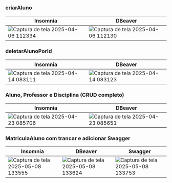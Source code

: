 ### criarAluno
| Insomnia | DBeaver |
|-------|-------|
| ![Captura de tela 2025-04-06 112334](https://github.com/user-attachments/assets/c2ceb9c3-dbae-4d36-bf81-b1c77b679a74) | ![Captura de tela 2025-04-06 112130](https://github.com/user-attachments/assets/8a8daa55-96b7-4990-aa1f-ba15a7b570c2) |

### deletarAlunoPorId
| Insomnia | DBeaver |
|-------|-------|
| ![Captura de tela 2025-04-14 083111](https://github.com/user-attachments/assets/1d0e3cde-02fe-4a6f-802e-504c1b3df79b) | ![Captura de tela 2025-04-14 083123](https://github.com/user-attachments/assets/789e561a-4035-474b-b400-6a256f3e9d63) |

### Aluno, Professor e Disciplina (CRUD completo)
| Insomnia | DBeaver |
|-------|-------|
| ![Captura de tela 2025-04-23 085706](https://github.com/user-attachments/assets/ce34202f-58a7-4b00-aa04-e88f2b944c6f) | ![Captura de tela 2025-04-23 085651](https://github.com/user-attachments/assets/836857db-5d76-42a5-a552-de67d1952492) |

### MatriculaAluno com trancar e adicionar Swagger
| Insomnia | DBeaver | Swagger |
|-------|-------|-------|
| ![Captura de tela 2025-05-08 133555](https://github.com/user-attachments/assets/4bbb9014-98dc-45cf-8f0a-f78eaee9cde3) | ![Captura de tela 2025-05-08 133624](https://github.com/user-attachments/assets/3b00a96e-7ca5-42e7-a2a9-69417b84159d) | ![Captura de tela 2025-05-08 133753](https://github.com/user-attachments/assets/884fdda6-2970-43d2-8c64-a0658fb8426b) |


